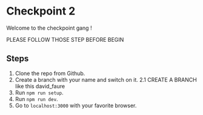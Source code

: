 # Checkpoint 2

Welcome to the checkpoint gang ! 

PLEASE FOLLOW THOSE STEP BEFORE BEGIN

## Steps

1. Clone the repo from Github.
2. Create a branch with your name and switch on it.
2.1 CREATE A BRANCH like this david_faure
3. Run `npm run setup`.
4. Run `npm run dev`.
5. Go to `localhost:3000` with your favorite browser.


